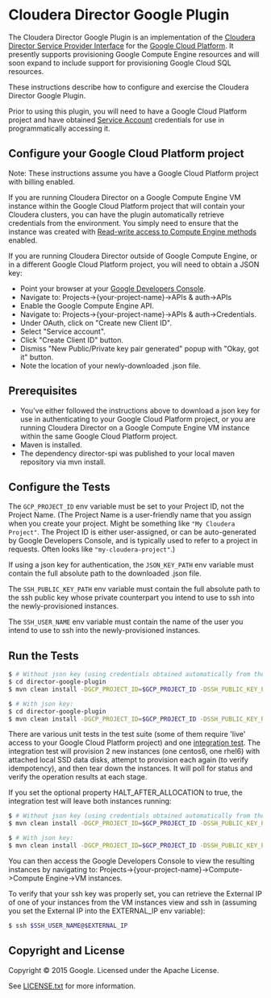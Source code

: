 # Cloudera Director Google Plugin
The Cloudera Director Google Plugin is an implementation of the [Cloudera Director Service Provider Interface](https://github.com/cloudera/director-spi) for the [Google Cloud Platform](https://cloud.google.com). It presently supports provisioning Google Compute Engine resources and will soon expand to include support for provisioning Google Cloud SQL resources.

These instructions describe how to configure and exercise the Cloudera Director Google Plugin.

Prior to using this plugin, you will need to have a Google Cloud Platform project and have obtained [Service Account](https://cloud.google.com/compute/docs/authentication#general) credentials for use in programmatically accessing it.

## Configure your Google Cloud Platform project
Note: These instructions assume you have a Google Cloud Platform project with billing enabled.

If you are running Cloudera Director on a Google Compute Engine VM instance within the Google Cloud Platform project that will contain your Cloudera clusters, you can have the plugin automatically retrieve credentials from the environment. You simply need to ensure that the instance was created with [Read-write access to Compute Engine methods](https://cloud.google.com/compute/docs/authentication) enabled.

If you are running Cloudera Director outside of Google Compute Engine, or in a different Google Cloud Platform project, you will need to obtain a JSON key:
* Point your browser at your [Google Developers Console](https://console.developers.google.com/).
* Navigate to: Projects->{your-project-name}->APIs & auth->APIs
* Enable the Google Compute Engine API.
* Navigate to: Projects->{your-project-name}->APIs & auth->Credentials.
* Under OAuth, click on "Create new Client ID".
* Select "Service account".
* Click "Create Client ID" button.
* Dismiss "New Public/Private key pair generated" popup with "Okay, got it" button.
* Note the location of your newly-downloaded .json file.

## Prerequisites
* You've either followed the instructions above to download a json key for use in authenticating to your Google Cloud Platform project, or you are running Cloudera Director on a Google Compute Engine VM instance within the same Google Cloud Platform project.
* Maven is installed.
* The dependency director-spi was published to your local maven repository via mvn install.

## Configure the Tests
The `GCP_PROJECT_ID` env variable must be set to your Project ID, not the Project Name. (The Project Name is a user-friendly name that you assign when you create your project. Might be something like `"My Cloudera Project"`. The Project ID is either user-assigned, or can be auto-generated by Google Developers Console, and is typically used to refer to a project in requests. Often looks like `"my-cloudera-project"`.)

If using a json key for authentication, the `JSON_KEY_PATH` env variable must contain the full absolute path to the downloaded .json file.

The `SSH_PUBLIC_KEY_PATH` env variable must contain the full absolute path to the ssh public key whose private counterpart you intend to use to ssh into the newly-provisioned instances.

The `SSH_USER_NAME` env variable must contain the name of the user you intend to use to ssh into the newly-provisioned instances.

## Run the Tests
```bash
$ # Without json key (using credentials obtained automatically from the Google Compute Engine environment):
$ cd director-google-plugin
$ mvn clean install -DGCP_PROJECT_ID=$GCP_PROJECT_ID -DSSH_PUBLIC_KEY_PATH=$SSH_PUBLIC_KEY_PATH -DSSH_USER_NAME=$SSH_USER_NAME

$ # With json key:
$ cd director-google-plugin
$ mvn clean install -DGCP_PROJECT_ID=$GCP_PROJECT_ID -DSSH_PUBLIC_KEY_PATH=$SSH_PUBLIC_KEY_PATH -DSSH_USER_NAME=$SSH_USER_NAME -DJSON_KEY_PATH=$JSON_KEY_PATH
```

There are various unit tests in the test suite (some of them require 'live' access to your Google Cloud Platform project) and one [integration test](https://github.com/cloudera/director-google-plugin/blob/master/tests/src/test/java/com/cloudera/director/google/compute/GoogleComputeProviderFullCycleTest.java). The integration test will provision 2 new instances (one centos6, one rhel6) with attached local SSD data disks, attempt to provision each again (to verify idempotency), and then tear down the instances. It will poll for status and verify the operation results at each stage.

If you set the optional property HALT_AFTER_ALLOCATION to true, the integration test will leave both instances running:
```bash
$ # Without json key (using credentials obtained automatically from the Google Compute Engine environment):
$ mvn clean install -DGCP_PROJECT_ID=$GCP_PROJECT_ID -DSSH_PUBLIC_KEY_PATH=$SSH_PUBLIC_KEY_PATH -DSSH_USER_NAME=$SSH_USER_NAME -DHALT_AFTER_ALLOCATION=true

$ # With json key:
$ mvn clean install -DGCP_PROJECT_ID=$GCP_PROJECT_ID -DSSH_PUBLIC_KEY_PATH=$SSH_PUBLIC_KEY_PATH -DSSH_USER_NAME=$SSH_USER_NAME -DJSON_KEY_PATH=$JSON_KEY_PATH -DHALT_AFTER_ALLOCATION=true
```

You can then access the Google Developers Console to view the resulting instances by navigating to: Projects->{your-project-name}->Compute->Compute Engine->VM instances.

To verify that your ssh key was properly set, you can retrieve the External IP of one of your instances from the VM instances view and ssh in (assuming you set the External IP into the EXTERNAL_IP env variable):
```bash
$ ssh $SSH_USER_NAME@$EXTERNAL_IP
```

## Copyright and License
Copyright © 2015 Google. Licensed under the Apache License.

See [LICENSE.txt](https://github.com/cloudera/director-google-plugin/blob/master/LICENSE) for more information.
